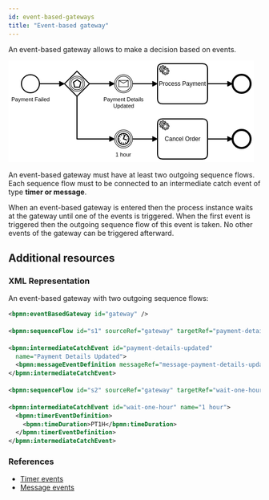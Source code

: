 ```yaml
---
id: event-based-gateways
title: "Event-based gateway"
---
```


An event-based gateway allows to make a decision based on events. 

![process](assets/event-based-gateway.png)

An event-based gateway must have at least two outgoing sequence flows. Each sequence flow must to be connected to an intermediate catch event of type **timer or message**.

When an event-based gateway is entered then the process instance waits at the gateway until one of the events is triggered. When the first event is triggered then the outgoing sequence flow of this event is taken. No other events of the gateway can be triggered afterward.

## Additional resources

### XML Representation
An event-based gateway with two outgoing sequence flows:

```xml
<bpmn:eventBasedGateway id="gateway" />

<bpmn:sequenceFlow id="s1" sourceRef="gateway" targetRef="payment-details-updated" />

<bpmn:intermediateCatchEvent id="payment-details-updated" 
  name="Payment Details Updated">
  <bpmn:messageEventDefinition messageRef="message-payment-details-updated" />
</bpmn:intermediateCatchEvent>

<bpmn:sequenceFlow id="s2" sourceRef="gateway" targetRef="wait-one-hour" />

<bpmn:intermediateCatchEvent id="wait-one-hour" name="1 hour">
  <bpmn:timerEventDefinition>
    <bpmn:timeDuration>PT1H</bpmn:timeDuration>
  </bpmn:timerEventDefinition>
</bpmn:intermediateCatchEvent>
```

### References
* [Timer events](../timer-events/timer-events.md)
* [Message events](../message-events/message-events.md)
